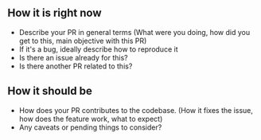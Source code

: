 ## How it is right now

- Describe your PR in general terms (What were you doing, how did you get to this, main objective with this PR)
- If it's a bug, ideally describe how to reproduce it
- Is there an issue already for this?
- Is there another PR related to this?

## How it should be

- How does your PR contributes to the codebase. (How it fixes the issue, how does the feature work, what to expect)
- Any caveats or pending things to consider?
